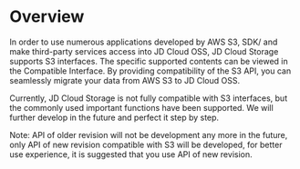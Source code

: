 # Overview

In order to use numerous applications developed by AWS S3, SDK/ and make third-party services access into JD Cloud OSS, JD Cloud Storage supports S3 interfaces. The specific supported contents can be viewed in the Compatible Interface. By providing compatibility of the S3 API, you can seamlessly migrate your data from AWS S3 to JD Cloud OSS.

Currently, JD Cloud Storage is not fully compatible with S3 interfaces, but the commonly used important functions have been supported. We will further develop in the future and perfect it step by step.

Note: API of older revision will not be development any more in the future, only API of new revision compatible with S3 will be developed, for better use experience, it is suggested that you use API of new revision.
